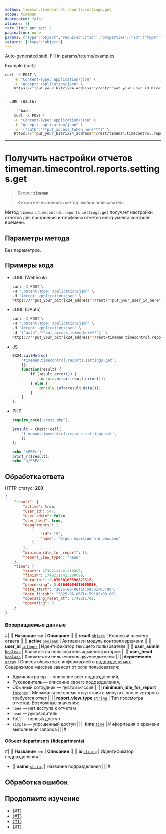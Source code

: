 ```yaml
---
method: timeman.timecontrol.reports.settings.get
scope: timeman
deprecated: false
aliases: []
rate_limit_per_sec: 2
pagination: none
params: {"type":"object","required":["id"],"properties":{"id":{"type":"integer"}}}
returns: {"type":"object"}
---
```


Auto-generated stub. Fill in params/returns/examples.

Example (curl):

```bash
curl -X POST \
    -H "Content-Type: application/json" \
    -H "Accept: application/json" \
    https://**put_your_bitrix24_address**/rest/**put_your_user_id_here**/**put_your_webhook_here**/timeman.timecontrol.reports.settings.get
    ```

- cURL (OAuth)

    ```bash
    curl -X POST \
    -H "Content-Type: application/json" \
    -H "Accept: application/json" \
    -d '{"auth":"**put_access_token_here**"}' \
    https://**put_your_bitrix24_address**/rest/timeman.timecontrol.reports.settings.get
```

---

# Получить настройки отчетов timeman.timecontrol.reports.settings.get

> Scope: [`timeman`](../../scopes/permissions.md)
>
> Кто может выполнять метод: любой пользователь

Метод `timeman.timecontrol.reports.settings.get` получает настройки отчетов для построения интерфейса отчетов инструмента контроля времени.

## Параметры метода

Без параметров.

## Примеры кода





- cURL (Webhook)

    ```bash
    curl -X POST \
    -H "Content-Type: application/json" \
    -H "Accept: application/json" \
    https://**put_your_bitrix24_address**/rest/**put_your_user_id_here**/**put_your_webhook_here**/timeman.timecontrol.reports.settings.get
    ```

- cURL (OAuth)

    ```bash
    curl -X POST \
    -H "Content-Type: application/json" \
    -H "Accept: application/json" \
    -d '{"auth":"**put_access_token_here**"}' \
    https://**put_your_bitrix24_address**/rest/timeman.timecontrol.reports.settings.get
    ```

- JS

    ```js
    BX24.callMethod(
        'timeman.timecontrol.reports.settings.get',
        {},
        function(result) {
            if (result.error()) {
                console.error(result.error());
            } else {
                console.info(result.data());
            }
        }
    );
    ```

- PHP

    ```php
    require_once('crest.php');

    $result = CRest::call(
        'timeman.timecontrol.reports.settings.get',
        []
    );

    echo '<PRE>';
    print_r($result);
    echo '</PRE>';
    ```



## Обработка ответа

HTTP-статус: **200**

```json
{
    "result": {
        "active": true,
        "user_id": 547,
        "user_admin": false,
        "user_head": true,
        "departments": [
            {
                "id": "9",
                "name": "Отдел маркетинга и рекламы"
            }
        ],
        "minimum_idle_for_report": 15,
        "report_view_type": "head"
    },
    "time": {
        "start": 1749211142.210397,
        "finish": 1749211142.280698,
        "duration": 0.07030105590820312,
        "processing": 0.03640604019165039,
        "date_start": "2025-06-06T14:59:02+03:00",
        "date_finish": "2025-06-06T14:59:02+03:00",
        "operating_reset_at": 1749211742,
        "operating": 0
    }
}
```

### Возвращаемые данные

#|
|| **Название**
`тип` | **Описание** ||
|| **result**
[`object`](../../data-types.md) | Корневой элемент ответа ||
|| **active**
[`boolean`](../../data-types.md) | Активен ли модуль контроля времени ||
|| **user_id**
[`integer`](../../data-types.md) | Идентификатор текущего пользователя ||
|| **user_admin**
[`boolean`](../../data-types.md) | Является ли пользователь администратором ||
|| **user_head**
[`boolean`](../../data-types.md) | Является ли пользователь руководителем ||
|| **departments**
[`array`](../../data-types.md) | Список объектов с информацией о [подразделениях](#departments). Содержимое массива зависит от роли пользователя:
- Администратор — описание всех подразделений,
- Руководитель — описание своего подразделения,
- Обычный сотрудник — пустой массив ||
|| **minimum_idle_for_report**
[`integer`](../../data-types.md) | Минимальное время отсутствия в минутах, после которого требуется отчет ||
|| **report_view_type**
[`string`](../../data-types.md) | Тип просмотра отчетов. Возможные значения:
- `none` — нет доступа к отчетам
- `head` — руководитель
- `full` — полный доступ
- `simple` — упрощенный доступ ||
|| **time**
[`time`](../../data-types.md#time) | Информация о времени выполнения запроса ||
|#

#### Объект departments {#departments}

#|
|| **Название**
`тип` | **Описание** ||
|| **id**
[`string`](../../data-types.md) | Идентификатор подразделения ||
- || **name**
[`string`](../../data-types.md) | Название подразделения ||
|#

## Обработка ошибок



## Продолжите изучение 

- [{#T}](./index.md)
- [{#T}](./timeman-timecontrol-report-add.md)
- [{#T}](./timeman-timecontrol-reports-get.md)
- [{#T}](./timeman-timecontrol-reports-users-get.md)
